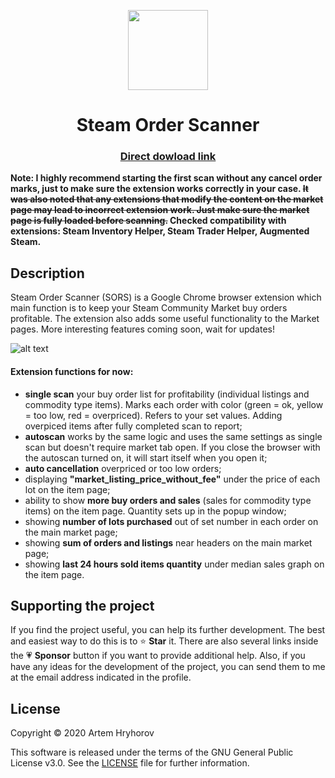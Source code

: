 <p align="center">
  <img width="128" height="128" src="https://github.com/auwaho/steam-order-scanner/blob/master/logo.png">
</p>
<h1 align="center">Steam Order Scanner</h1>

<h3 align="center">
  <a href="https://github.com/auwaho/steam-order-scanner/releases/download/1.7.0/SORS.zip">Direct dowload link</a>
</h3>

**Note: I highly recommend starting the first scan without any cancel order marks, just to make sure the extension works correctly in your case. ~~It was also noted that any extensions that modify the content on the market page may lead to incorrect extension work. Just make sure the market page is fully loaded before scanning.~~ Сhecked compatibility with extensions: Steam Inventory Helper, Steam Trader Helper, Augmented Steam.**

## Description

Steam Order Scanner (SORS) is a Google Chrome browser extension which main function is to keep your Steam Community Market buy orders profitable. The extension also adds some useful functionality to the Market pages. More interesting features coming soon, wait for updates!

![alt text](https://github.com/auwaho/steam-order-scanner/blob/master/screenshot.png "Steam Listings Scanner")

#### Extension functions for now: 
- **single scan** your buy order list for profitability (individual listings and commodity type items). Marks each order with color (green = ok, yellow = too low, red = overpriced). Refers to your set values. Adding overpiced items after fully completed scan to report;
- **autoscan** works by the same logic and uses the same settings as single scan but doesn't require market tab open. If you close the browser with the autoscan turned on, it will start itself when you open it;
- **auto cancellation** overpriced or too low orders;
- displaying **"market_listing_price_without_fee"** under the price of each lot on the item page;
- ability to show **more buy orders and sales** (sales for commodity type items) on the item page. Quantity sets up in the popup window;
- showing **number of lots purchased** out of set number in each order on the main market page;
- showing **sum of orders and listings** near headers on the main market page;
- showing **last 24 hours sold items quantity** under median sales graph on the item page. 

## Supporting the project

If you find the project useful, you can help its further development. The best and easiest way to do this is to ⭐ **Star** it. There are also several links inside the 💗 **Sponsor** button if you want to provide additional help. Also, if you have any ideas for the development of the project, you can send them to me at the email address indicated in the profile.

## License

Copyright © 2020 Artem Hryhorov

This software is released under the terms of the GNU General Public License v3.0.
See the [LICENSE](LICENSE) file for further information.
